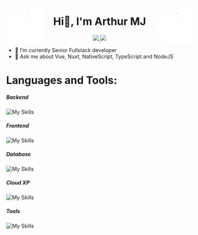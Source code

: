 <p>
  <img src="./fet.gif" width="20%" align="left" />
	<img src="./fet.gif" width="20%" align="right" />
</p>

<h1 align="center">
  Hi👋, I'm Arthur MJ
</h1>

<p align="center">
	<a href="https://www.linkedin.com/in/arthur-munoz-jorda-4b4b87174/">
		<img src="https://img.shields.io/badge/LinkedIn-0077B5?style=for-the-badge&logo=linkedin&logoColor=white" />
	</a>
	<a href="mailto:REMOVETHIS+1114aze@gmail.com">
		<img src="https://img.shields.io/badge/Gmail-D14836?style=for-the-badge&logo=gmail&logoColor=white" />
	</a>
</p>

- 🔭 I’m currently Senior Fullstack developer  
- 💬 Ask me about Vue, Nuxt, NativeScript, TypeScript and NodeJS

# Languages and Tools:
##### Backend
![My Skills](https://go-skill-icons.vercel.app/api/icons?i=nodejs,express,php,nuxt,nginx,webpack,bun,appwrite,ghost&perline=8)

##### Frontend
![My Skills](https://go-skill-icons.vercel.app/api/icons?i=js,ts,vue,nuxt,pinia,tailwind,vuetify,bootstrap,html,css,jquery,electron,threejs&perline=8)

##### Database
![My Skills](https://go-skill-icons.vercel.app/api/icons?i=postgresql,mysql,mongodb,graphql,redis,sqlite,pocketbase&perline=8)

##### Cloud XP
![My Skills](https://go-skill-icons.vercel.app/api/icons?i=aws,gcp,firebase,supabase,cloudflare,workers&perline=8)

##### Tools
![My Skills](https://go-skill-icons.vercel.app/api/icons?i=wordpress,git,github,docker,figma,vscode,postman,raspberrypi,rollupjs,vite,linux,bash,teams,discord,coolify&perline=8)

